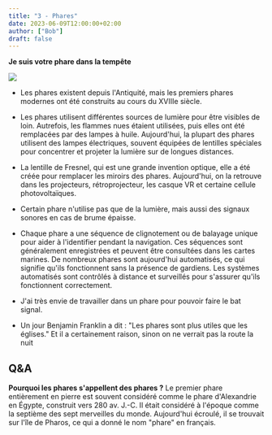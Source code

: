 ```yaml
---
title: "3 - Phares"
date: 2023-06-09T12:00:00+02:00
author: ["Bob"]
draft: false
---
```


**Je suis votre phare dans la tempête**

![](/img/32.jpg)

- Les phares existent depuis l'Antiquité, mais les premiers phares modernes ont été construits au cours du XVIIIe siècle.

- Les phares utilisent différentes sources de lumière pour être visibles de loin. Autrefois, les flammes nues étaient utilisées, puis elles ont été remplacées par des lampes à huile. Aujourd'hui, la plupart des phares utilisent des lampes électriques, souvent équipées de lentilles spéciales pour concentrer et projeter la lumière sur de longues distances.

- La lentille de Fresnel, qui est une grande invention optique, elle a été créée pour remplacer les miroirs des phares. Aujourd'hui, on la retrouve dans les projecteurs, rétroprojecteur, les casque VR et certaine cellule photovoltaïques.

- Certain phare n'utilise pas que de la lumière, mais aussi des signaux sonores en cas de brume épaisse.  

- Chaque phare a une séquence de clignotement ou de balayage unique pour aider à l'identifier pendant la navigation. Ces séquences sont généralement enregistrées et peuvent être consultées dans les cartes marines. De nombreux phares sont aujourd'hui automatisés, ce qui signifie qu'ils fonctionnent sans la présence de gardiens. Les systèmes automatisés sont contrôlés à distance et surveillés pour s'assurer qu'ils fonctionnent correctement.

- J'ai très envie de travailler dans un phare pour pouvoir faire le bat signal.

- Un jour Benjamin Franklin a dit : "Les phares sont plus utiles que les églises." Et il a certainement raison, sinon on ne verrait pas la route la nuit

## Q&A

**Pourquoi les phares s'appellent des phares ?**
Le premier phare entièrement en pierre est souvent considéré comme le phare d'Alexandrie en Égypte, construit vers 280 av. J.-C. Il était considéré à l'époque comme la septième des sept merveilles du monde. Aujourd'hui écroulé, il se trouvait sur l'île de Pharos, ce qui a donné le nom "phare" en français.